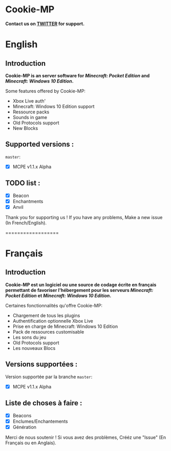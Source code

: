 Cookie-MP
==================
**Contact us on [TWITTER](http://www.twitter.com/Cookie_Software) for support.**

# English

Introduction
-------------
__Cookie-MP is an server software for *Minecraft: Pocket Edition* and *Minecraft: Windows 10 Edition*.__  

Some features offered by Cookie-MP:
* Xbox Live auth'
* Minecraft: Windows 10 Edition support
* Ressource packs
* Sounds in game
* Old Protocols support
* New Blocks

Supported versions :
-------------
`master`:
- [x] MCPE v1.1.x Alpha

TODO list :
-------------

- [x] Beacon
- [x] Enchantments
- [x] Anvil

Thank you for supporting us ! If you have any problems, Make a new issue (In French/English).

==================
# Français

Introduction
-------------
__Cookie-MP est un logiciel ou une source de codage écrite en français permettant de favoriser l'hébergement pour les serveurs *Minecraft: Pocket Edition* et *Minecraft: Windows 10 Edition*.__  

Certaines fonctionnalités qu'offre Cookie-MP:
* Chargement de tous les plugins
* Authentification optionnelle Xbox Live
* Prise en charge de Minecraft: Windows 10 Edition
* Pack de ressources customisable
* Les sons du jeu
* Old Protocols support
* Les nouveaux Blocs

Versions supportées :
-------------
Version supportée par la branche `master`:
- [x] MCPE v1.1.x Alpha

Liste de choses à faire :
-------------

- [x] Beacons
- [x] Enclumes/Enchantements
- [x] Génération

Merci de nous soutenir ! Si vous avez des problèmes, Crééz une "Issue" (En Français ou en Anglais).
